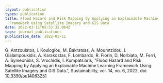 ```yaml
---
layout: publication
types: publication
title: Flood Hazard and Risk Mapping by Applying an Explainable Machine Learning
  Framework Using Satellite Imagery and GIS Data
date: 2022-03-11T08:53:32.064Z
tags: journal_publications
publication_date: 2022-03-11
---
```

G. Antzoulatos, I. Kouloglou, M. Bakratsas, A. Moumtzidou, I. Gialampoukidis, A. Karakostas, F. Lombardo, R. Fiorin, D. Norbiato, M. Ferri, A. Symeonidis, S. Vrochidis, I. Kompatsiaris, "Flood Hazard and Risk Mapping by Applying an Explainable Machine Learning Framework Using Satellite Imagery and GIS Data.", Sustainability, vol. 14, no. 6, 2022, doi: [10.3390/su14063251](https://www.mdpi.com/2071-1050/14/6/3251)